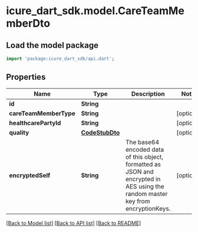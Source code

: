 # icure_dart_sdk.model.CareTeamMemberDto

## Load the model package
```dart
import 'package:icure_dart_sdk/api.dart';
```

## Properties
Name | Type | Description | Notes
------------ | ------------- | ------------- | -------------
**id** | **String** |  | 
**careTeamMemberType** | **String** |  | [optional] 
**healthcarePartyId** | **String** |  | [optional] 
**quality** | [**CodeStubDto**](CodeStubDto.md) |  | [optional] 
**encryptedSelf** | **String** | The base64 encoded data of this object, formatted as JSON and encrypted in AES using the random master key from encryptionKeys. | [optional] 

[[Back to Model list]](../README.md#documentation-for-models) [[Back to API list]](../README.md#documentation-for-api-endpoints) [[Back to README]](../README.md)



